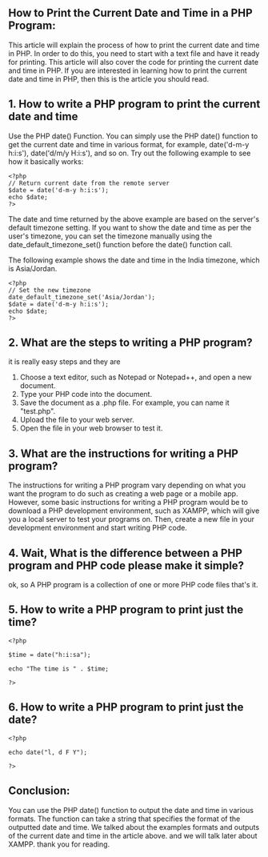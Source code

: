 ## How to Print the Current Date and Time in a PHP Program:

This article will explain the process of how to print the current date and time in PHP. In order to do this, you need to start with a text file and have it ready for printing. This article will also cover the code for printing the current date and time in PHP. If you are interested in learning how to print the current date and time in PHP, then this is the article you should read.

## 1. How to write a PHP program to print the current date and time
Use the PHP date() Function. You can simply use the PHP date() function to get the current date and time in various format, for example, date('d-m-y h:i:s'), date('d/m/y H:i:s'), and so on.
Try out the following example to see how it basically works:
```
<?php
// Return current date from the remote server
$date = date('d-m-y h:i:s');
echo $date;
?>
``` 
The date and time returned by the above example are based on the server's default timezone setting. If you want to show the date and time as per the user's timezone, you can set the timezone manually using the date_default_timezone_set() function before the date() function call.

The following example shows the date and time in the India timezone, which is Asia/Jordan.
```
<?php
// Set the new timezone
date_default_timezone_set('Asia/Jordan');
$date = date('d-m-y h:i:s');
echo $date;
?>
```

## 2. What are the steps to writing a PHP program?

it is really easy steps and they are 

1. Choose a text editor, such as Notepad or Notepad++, and open a new document.
2. Type your PHP code into the document.
3. Save the document as a .php file. For example, you can name it "test.php".
4. Upload the file to your web server.
5. Open the file in your web browser to test it.

## 3. What are the instructions for writing a PHP program?
The instructions for writing a PHP program vary depending on what you want the program to do such as creating a web page or a mobile app. However, some basic instructions for writing a PHP program would be to download a PHP development environment, such as XAMPP, which will give you a local server to test your programs on. Then, create a new file in your development environment and start writing PHP code.

## 4. Wait, What is the difference between a PHP program and PHP code please make it simple?

ok, so A PHP program is a collection of one or more PHP code files that's it.


## 5. How to write a PHP program to print just the time?

```
<?php

$time = date("h:i:sa");

echo "The time is " . $time;

?>
```

## 6. How to write a PHP program to print just the date?

```
<?php

echo date("l, d F Y");

?>
```
## Conclusion: 

You can use the PHP date() function to output the date and time in various formats. The function can take a string that specifies the format of the outputted date and time. We talked about the examples formats and outputs of the current date and time in the article above.
and we will talk later about XAMPP.
thank you for reading.